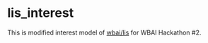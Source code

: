 # lis_interest
This is modified interest model of [wbai/lis](https://github.com/wbap/lis) for WBAI Hackathon #2.
